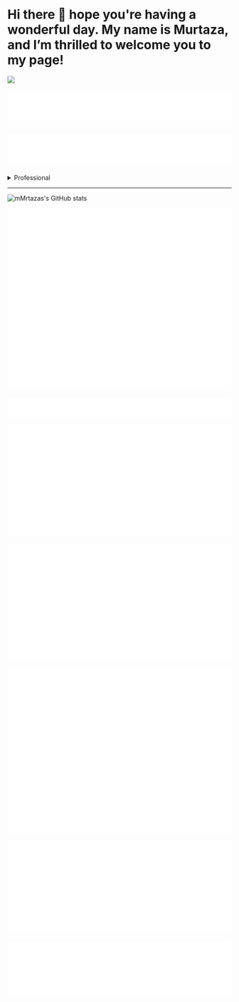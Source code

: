 # Hi there 👋 hope you're having a wonderful day. My name is Murtaza, and I’m thrilled to welcome you to my page!


<!-- GitHub Metrics -->

![](https://komarev.com/ghpvc/?username=murtazanoori&style=for-the-badge&color=green)

![Image Alt Text](https://raw.githubusercontent.com/murtazanoori/murtazanoori/main/metrics/introduction.svg?raw=true)

![Image Alt Text](https://raw.githubusercontent.com/murtazanoori/murtazanoori/main/metrics.plugin.topics.svg)

<details>
  <summary>Professional</summary>

  - I hold a degree in Computer Science.
  - I have worked as an IT Administrator.
  - I currently work as a Freelancer on various projects.
</details>
<hr>

![mMrtazas's GitHub stats](https://github-readme-stats.vercel.app/api?username=murtazanoori&show_icons=true&theme=shadow_green)

![Image Alt Text](https://raw.githubusercontent.com/murtazanoori/murtazanoori/main/metrics/achievements.svg)

![Image Alt Text](https://raw.githubusercontent.com/murtazanoori/murtazanoori/main/metrics/habits.svg)

![Image Alt Text](https://raw.githubusercontent.com/murtazanoori/murtazanoori/main/metrics/stars.svg)

![Image Alt Text](https://raw.githubusercontent.com/murtazanoori/murtazanoori/main/metrics/leetcode.svg)

![Image Alt Text](https://raw.githubusercontent.com/murtazanoori/murtazanoori/main/metrics/metrics.repository.svg)

![Image Alt Text](https://raw.githubusercontent.com/murtazanoori/murtazanoori/main/metrics/isocalendar.svg)


![Image Alt Text](https://raw.githubusercontent.com/murtazanoori/murtazanoori/main/metrics/reactions.svg)






